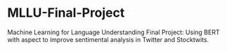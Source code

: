 # MLLU-Final-Project
Machine Learning for Language Understanding Final Project: Using BERT with aspect to improve sentimental analysis in Twitter and Stocktwits.

